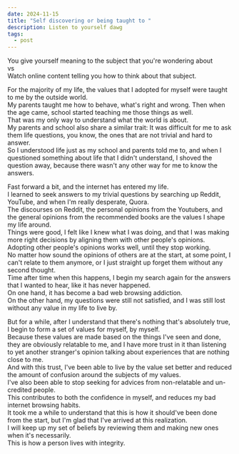 ```yaml
---
date: 2024-11-15
title: "Self discovering or being taught to "
description: Listen to yourself dawg
tags:
  - post
---
```

You give yourself meaning to the subject that you're wondering about\
vs\
Watch online content telling you how to think about that subject.

For the majority of my life, the values that I adopted for myself were taught to me by the outside world.\
My parents taught me how to behave, what's right and wrong. Then when the age came, school started teaching me those things as well.\
That was my only way to understand what the world is about.\
My parents and school also share a similar trait: It was difficult for me to ask them life questions, you know, the ones that are not trivial and hard to answer.\
So I understood life just as my school and parents told me to, and when I questioned something about life that I didn't understand, I shoved the question away, because there wasn't any other way for me to know the answers.

Fast forward a bit, and the internet has entered my life.\
I learned to seek answers to my trivial questions by searching up Reddit, YouTube, and when I'm really desperate, Quora.\
The discourses on Reddit, the personal opinions from the Youtubers, and the general opinions from the recommended books are the values I shape my life around.\
Things were good, I felt like I knew what I was doing, and that I was making more right decisions by aligning them with other people's opinions.\
Adopting other people's opinions works well, until they stop working.\
No matter how sound the opinions of others are at the start, at some point, I can't relate to them anymore, or I just straight up forget them without any second thought.\
Time after time when this happens, I begin my search again for the answers that I wanted to hear, like it has never happened.\
On one hand, it has become a bad web browsing addiction. \
On the other hand, my questions were still not satisfied, and I was still lost without any value in my life to live by.


But for a while, after I understand that there's nothing that's absolutely true, I begin to form a set of values for myself, by myself.\
Because these values are made based on the things I've seen and done, they are obviously relatable to me, and I have more trust in it than listening to yet another stranger's opinion talking about experiences that are nothing close to me.\
And with this trust, I've been able to live by the value set better and reduced the amount of confusion around the subjects of my values.\
I've also been able to stop seeking for advices from non-relatable and un-credited people.\
This contributes to both the confidence in myself, and reduces my bad internet browsing habits.\
It took me a while to understand that this is how it should've been done from the start, but I'm glad that I've arrived at this realization.\
I will keep up my set of beliefs by reviewing them and making new ones when it's necessarily.\
This is how a person lives with integrity.
